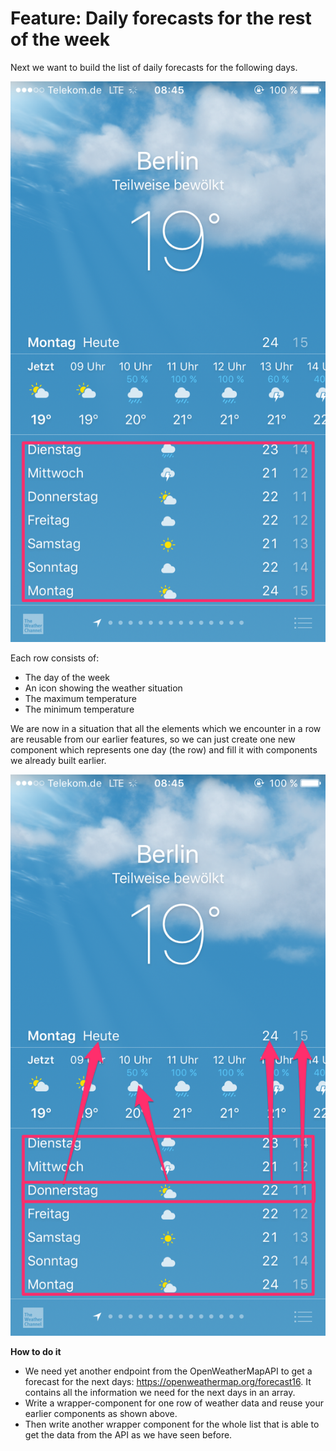 # Feature: Daily forecasts for the rest of the week

Next we want to build the list of daily forecasts for the following days.

![Forecast for weak](../assets/weather_for_city_weekly_forecast.png)

Each row consists of:
* The day of the week
* An icon showing the weather situation
* The maximum temperature
* The minimum temperature

We are now in a situation that all the elements which we encounter in a row are reusable from our earlier features,
so we can just create one new component which represents one day (the row) and fill it with components we already
built earlier.

![Reuse](../assets/weather_forecast_reuse.png)

**How to do it**
* We need yet another endpoint from the OpenWeatherMapAPI to get a forecast for the next days: https://openweathermap.org/forecast16.
It contains all the information we need for the next days in an array.
* Write a wrapper-component for one row of weather data and reuse your earlier components as shown above.
* Then write another wrapper component for the whole list that is able to get the data from the API as we have seen before.
